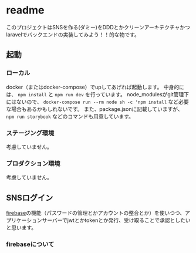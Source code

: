 # readme

このプロジェクトはSNSを作る(ダミー)をDDDとかクリーンアーキテクチャかつlaravelでバックエンドの実装してみよう！！的な物です。

## 起動

### ローカル

docker（またはdocker-compose）でupしてあげれば起動します。
中身的には、 `npm install` と `npm run dev` を行っています。
node_modulesがgit管理下にはないので、 `docker-compose run --rm node sh -c 'npm install` など必要な場合もあるかもしれないです。
また、package.jsonに記載していますが、 `npm run storybook` などのコマンドも用意しています。

### ステージング環境
考慮していません。
### プロダクション環境
考慮していません。

## SNSログイン

[firebase](https://console.firebase.google.com/?hl=ja)の機能（パスワードの管理とかアカウントの整合とか）を使いつつ、アプリケーションサーバーでjwtとかtokenとか発行、受け取ることで承認としたいと思います。

### firebaseについて